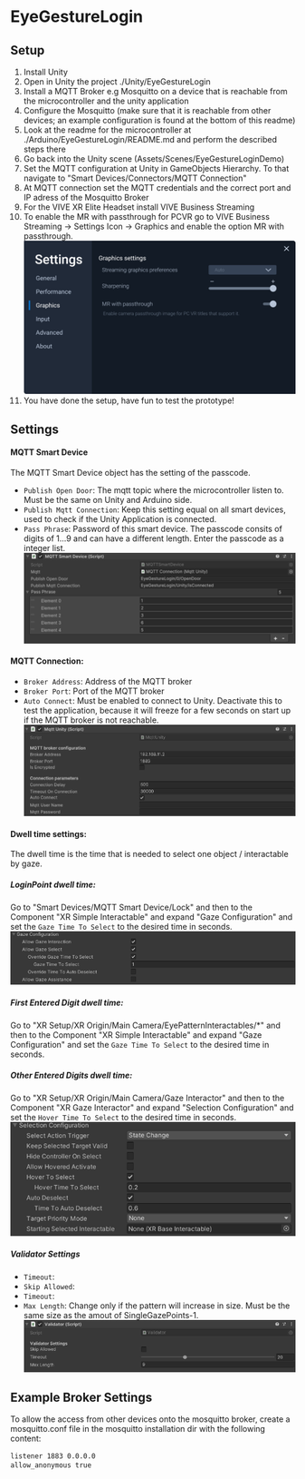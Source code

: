 # EyeGestureLogin

## Setup
1. Install Unity
2. Open in Unity the project ./Unity/EyeGestureLogin
3. Install a MQTT Broker e.g Mosquitto on a device that is reachable from the microcontroller and the unity application
4. Configure the Mosquitto (make sure that it is reachable from other devices; an example configuration is found at the bottom of this readme)
5. Look at the readme for the microcontroller at ./Arduino/EyeGestureLogin/README.md and perform the described steps there
6. Go back into the Unity scene (Assets/Scenes/EyeGestureLoginDemo)
7. Set the MQTT configuration at Unity in GameObjects Hierarchy. To that navigate to "Smart Devices/Connectors/MQTT Connection"
8. At MQTT connection set the MQTT credentials and the correct port and IP adress of the Mosquitto Broker
9. For the VIVE XR Elite Headset install VIVE Business Streaming
10. To enable the MR with passthrough for PCVR go to VIVE Business Streaming -> Settings Icon -> Graphics and enable the option MR with passthrough.
![Alt text](materials/vive_business_streaming_mr.png "Vive Business Streaming Settings")
11. You have done the setup, have fun to test the prototype!

## Settings
#### MQTT Smart Device
The MQTT Smart Device object has the setting of the passcode.  
- ```Publish Open Door```: The mqtt topic where the microcontroller listen to. Must be the same on Unity and Arduino side.
- ```Publish Mqtt Connection```: Keep this setting equal on all smart devices, used to check if the Unity Application is connected.
- ```Pass Phrase```: Password of this smart device. The passcode consits of digits of 1...9 and can have a different length. Enter the passcode as a integer list.
  ![alt text](materials/MQTTSmartDevice.png "Setting of MQTTSmartDevice")
#### MQTT Connection:
- ```Broker Address```: Address of the MQTT broker
- ```Broker Port```: Port of the MQTT broker
- ```Auto Connect```: Must be enabled to connect to Unity. Deactivate this to test the application, because it will freeze for a few seconds on start up if the MQTT broker is not reachable.
![alt text](materials/MqttUnity.png "Setting of MQTTSmartDevice")
#### Dwell time settings:
The dwell time is the time that is needed to select one object / interactable by gaze.
##### LoginPoint dwell time:
Go to "Smart Devices/MQTT Smart Device/Lock" and then to the Component  "XR Simple Interactable" and expand "Gaze Configuration" and set the ```Gaze Time To Select``` to the desired time in seconds.
 ![alt text](materials/Interactable.png "Setting of an interactable")
##### First Entered Digit dwell time:
Go to "XR Setup/XR Origin/Main Camera/EyePatternInteractables/*" and then to the Component  "XR Simple Interactable" and expand "Gaze Configuration" and set the ```Gaze Time To Select``` to the desired time in seconds.
##### Other Entered Digits dwell time:
Go to "XR Setup/XR Origin/Main Camera/Gaze Interactor" and then to the Component  "XR Gaze Interactor" and expand "Selection Configuration" and set the ```Hover Time To Select``` to the desired time in seconds.
 ![alt text](materials/Select.png "Setting of an Gaze Interactor")
##### Validator Settings
- ```Timeout```:
- ```Skip Allowed```:
- ```Timeout```:
- ```Max Length```: Change only if the pattern will increase in size. Must be the same size as the amout of SingleGazePoints-1.
![alt text](materials/Validator.png "Setting of MQTTSmartDevice")


## Example Broker Settings
To allow the access from other devices onto the mosquitto broker, create a mosquitto.conf file in the mosquitto installation dir with the following content:
```
listener 1883 0.0.0.0
allow_anonymous true
```